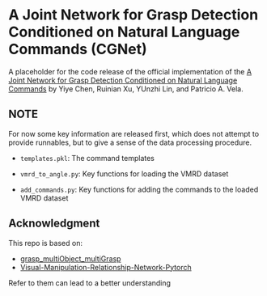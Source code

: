 # A Joint Network for Grasp Detection Conditioned on Natural Language Commands (CGNet)

A placeholder for the code release of the official implementation of the [A Joint Network for Grasp Detection Conditioned on Natural Language Commands](https://arxiv.org/abs/2104.00492) by Yiye Chen, Ruinian Xu, YUnzhi Lin, and Patricio A. Vela. 



## NOTE

For now some key information are released first, which does not attempt to provide runnables, but to give a sense of the data processing procedure. 

- ```templates.pkl```: The command templates

- ```vmrd_to_angle.py```: Key functions for loading the VMRD dataset
- ```add_commands.py```: Key functions for adding the commands to the loaded VMRD dataset



## Acknowledgment

This repo is based on:

- [grasp_multiObject_multiGrasp](https://github.com/ivalab/grasp_multiObject_multiGrasp)
- [Visual-Manipulation-Relationship-Network-Pytorch](https://github.com/ZhangHanbo/Visual-Manipulation-Relationship-Network-Pytorch)

Refer to them can lead to a better understanding

